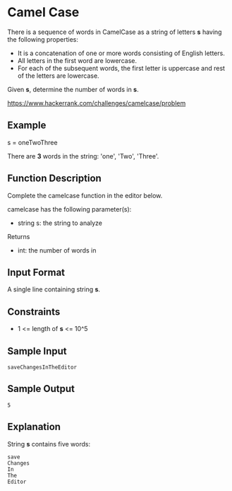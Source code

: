# Camel Case

There is a sequence of words in CamelCase as a string of letters **s** having the following properties:

- It is a concatenation of one or more words consisting of English letters.
- All letters in the first word are lowercase.
- For each of the subsequent words, the first letter is uppercase and rest of the letters are lowercase. 
  
Given **s**, determine the number of words in **s**.

https://www.hackerrank.com/challenges/camelcase/problem

## Example

s = oneTwoThree

There are **3** words in the string: 'one', 'Two', 'Three'.

## Function Description

Complete the camelcase function in the editor below.

camelcase has the following parameter(s):

- string s: the string to analyze

Returns

- int: the number of words in

## Input Format

A single line containing string **s**.

## Constraints

- 1 <= length of **s** <= 10^5

## Sample Input

```
saveChangesInTheEditor
```

## Sample Output

```
5
```

## Explanation

String **s** contains five words:

```
save
Changes
In
The
Editor
```